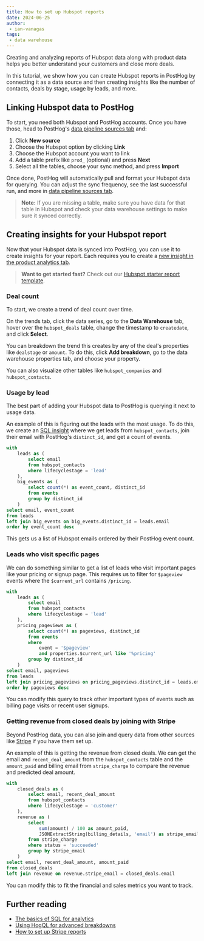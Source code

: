 ```yaml
---
title: How to set up Hubspot reports
date: 2024-06-25
author:
 - ian-vanagas
tags:
 - data warehouse
---
```


Creating and analyzing reports of Hubspot data along with product data helps you better understand your customers and close more deals. 

In this tutorial, we show how you can create Hubspot reports in PostHog by connecting it as a data source and then creating insights like the number of contacts, deals by stage, usage by leads, and more.

## Linking Hubspot data to PostHog

To start, you need both Hubspot and PostHog accounts. Once you have those, head to PostHog's [data pipeline sources tab](https://us.posthog.com/pipeline/sources) and:

1. Click **New source**
2. Choose the Hubspot option by clicking **Link**
3. Choose the Hubspot account you want to link
4. Add a table prefix like `prod_` (optional) and press **Next**
5. Select all the tables, choose your sync method, and press **Import**

Once done, PostHog will automatically pull and format your Hubspot data for querying. You can adjust the sync frequency, see the last successful run, and more in [data pipeline sources tab](https://us.posthog.com/pipeline/sources).

<ProductScreenshot
  imageLight="https://res.cloudinary.com/dmukukwp6/image/upload/hubspot_import_light_a33a8297cf.png"
  imageDark="https://res.cloudinary.com/dmukukwp6/image/upload/hubspot_import_dark_e617845de2.png"
  alt="Linking Hubspot Account"
  classes="rounded"
/>

> **Note:** If you are missing a table, make sure you have data for that table in Hubspot and check your data warehouse settings to make sure it synced correctly.

## Creating insights for your Hubspot report

Now that your Hubspot data is synced into PostHog, you can use it to create insights for your report. Each requires you to create a [new insight in the product analytics tab](https://us.posthog.com/project/insights/new).

> **Want to get started fast?** Check out our [Hubspot starter report template](/templates/hubspot-report-dashboard).

### Deal count

To start, we create a trend of deal count over time.

On the trends tab, click the data series, go to the **Data Warehouse** tab, hover over the `hubspot_deals` table, change the timestamp to `createdate`, and click **Select**. 

<ProductScreenshot
  imageLight="https://res.cloudinary.com/dmukukwp6/image/upload/deal_light_8673e48cc3.png"
  imageDark="https://res.cloudinary.com/dmukukwp6/image/upload/deal_dark_3ba3974e6a.png"
  alt="Deal Count Trend"
  classes="rounded"
/>

You can breakdown the trend this creates by any of the deal's properties like `dealstage` or `amount`. To do this, click **Add breakdown**, go to the data warehouse properties tab, and choose your property. 

You can also visualize other tables like `hubspot_companies` and `hubspot_contacts`. 

### Usage by lead

The best part of adding your Hubspot data to PostHog is querying it next to usage data. 

An example of this is figuring out the leads with the most usage. To do this, we create an [SQL insight](/docs/product-analytics/sql) where we get leads from `hubspot_contacts`, join their email with PostHog's `distinct_id`, and get a count of events.

```sql
with
    leads as (
        select email
        from hubspot_contacts
        where lifecyclestage = 'lead'
    ),
    big_events as (
        select count(*) as event_count, distinct_id
        from events
        group by distinct_id
    )
select email, event_count
from leads
left join big_events on big_events.distinct_id = leads.email
order by event_count desc
```

This gets us a list of Hubspot emails ordered by their PostHog event count.
<ProductScreenshot
  imageLight="https://res.cloudinary.com/dmukukwp6/image/upload/lead_light_b3fa92d5bc.png"
  imageDark="https://res.cloudinary.com/dmukukwp6/image/upload/lead_dark_0ffe0eaffa.png"
  alt="Lead Usage Insights"
  classes="rounded"
/>

### Leads who visit specific pages

We can do something similar to get a list of leads who visit important pages like your pricing or signup page. This requires us to filter for `$pageview` events where the `$current_url` contains `/pricing`.

```sql
with
    leads as (
        select email
        from hubspot_contacts
        where lifecyclestage = 'lead'
    ),
    pricing_pageviews as (
        select count(*) as pageviews, distinct_id
        from events
        where 
	        event = '$pageview' 
	        and properties.$current_url like '%pricing'
        group by distinct_id
    )
select email, pageviews
from leads
left join pricing_pageviews on pricing_pageviews.distinct_id = leads.email
order by pageviews desc
```

You can modify this query to track other important types of events such as billing page visits or recent user signups.

### Getting revenue from closed deals by joining with Stripe

Beyond PostHog data, you can also join and query data from other sources like [Stripe](/tutorials/stripe-reports) if you have them set up.

An example of this is getting the revenue from closed deals. We can get the email and `recent_deal_amount` from the `hubspot_contacts` table and the `amount_paid` and billing email from `stripe_charge` to compare the revenue and predicted deal amount.

```sql
with
    closed_deals as (
        select email, recent_deal_amount
        from hubspot_contacts
        where lifecyclestage = 'customer'
    ),
    revenue as (
        select 
            sum(amount) / 100 as amount_paid, 
            JSONExtractString(billing_details, 'email') as stripe_email
        from stripe_charge
        where status = 'succeeded'
        group by stripe_email
    )
select email, recent_deal_amount, amount_paid
from closed_deals
left join revenue on revenue.stripe_email = closed_deals.email
```

You can modify this to fit the financial and sales metrics you want to track.

## Further reading

- [The basics of SQL for analytics](/product-engineers/sql-for-analytics)
- [Using HogQL for advanced breakdowns](/tutorials/hogql-breakdowns)
- [How to set up Stripe reports](/tutorials/stripe-reports)
